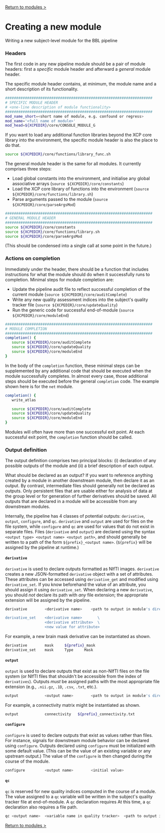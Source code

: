 [Return to modules >](https://pipedocs.github.io//modules)

# Creating a new module

Writing a new subject-level module for the BBL pipeline

### Headers

The first code in any new pipeline module should be a pair of module headers: first a *specific* module header and afterward a *general* module header.

The specific module header contains, at minimum, the module name and a short description of its functionality.

```bash
###################################################################
# SPECIFIC MODULE HEADER
# <one-line description of module functionality>
###################################################################
mod_name_short=<short name of module, e.g. confound or regress>
mod_name='<full name of module>'
mod_head=${XCPEDIR}/core/CONSOLE_MODULE_G
```

If you want to load any additional function libraries beyond the XCP core library into the environment, the specific module header is also the place to do that.

```bash
source ${XCPEDIR}/core/functions/library_func.sh
```

The general module header is the same for all modules. It currently comprises three steps:

 * Load global constants into the environment, and initialise any global associative arrays (`source ${XCPEDIR}/core/constants`)
 * Load the XCP core library of functions into the environment (`source ${XCPEDIR}/core/functions/library.sh`)
 * Parse arguments passed to the module (`source ${XCPEDIR}/core/parseArgsMod`)

```bash
###################################################################
# GENERAL MODULE HEADER
###################################################################
source ${XCPEDIR}/core/constants
source ${XCPEDIR}/core/functions/library.sh
source ${XCPEDIR}/core/parseArgsMod
```

(This should be condensed into a single call at some point in the future.)

### Actions on completion

Immediately under the header, there should be a function that includes instructions for what the module should do when it successfully runs to completion. Minimal steps for module completion are:

 * Update the pipeline audit file to reflect successful completion of the current module (`source ${XCPEDIR}/core/auditComplete`)
 * Write any new quality assessment indices into the subject's quality tracker file (`source ${XCPEDIR}/core/updateQuality`)
 * Run the generic code for successful end-of-module (`source ${XCPEDIR}/core/moduleEnd`)

```bash
###################################################################
# MODULE COMPLETION
###################################################################
completion() {
   source ${XCPEDIR}/core/auditComplete
   source ${XCPEDIR}/core/updateQuality
   source ${XCPEDIR}/core/moduleEnd
}
```

In the body of the `completion` function, these minimal steps can be supplemented by any additional code that should be executed when the module successfully completes. In almost every case, those additional steps should be executed before the general `completion` code. The example shown here is for the `net` module.

```bash
completion() {
   write_atlas

   source ${XCPEDIR}/core/auditComplete
   source ${XCPEDIR}/core/updateQuality
   source ${XCPEDIR}/core/moduleEnd
}
```

Modules will often have more than one successful exit point. At each successful exit point, the `completion` function should be called.

### Output definition

The output definition comprises two principal blocks: (i) declaration of any possible outputs of the module and (ii) a brief description of each output.

What should be declared as an output? If you want to reference anything created by a module in another downstream module, then declare it as an output. By contrast, intermediate files should generally not be declared as outputs. Only persistent files that are usable either for analysis of data at the group level or for generation of further derivatives should be saved. All outputs that are declared in a module will be accessible from any downstream modules.

Internally, the pipeline has 4 classes of potential outputs: `derivative`, `output`, `configure`, and `qc`. `derivative` and `output` are used for files on the file system, while `configure` and `qc` are used for values that do not exist in separate files. Files (`derivative` and `output`) are declared using the syntax `<output type> <output name> <output path>`, and should generally be written to a path of the form `${prefix}_<output name>`. (`${prefix}` will be assigned by the pipeline at runtime.)

#### `derivative`

`derivative` is used to declare outputs formatted as NIfTI images. `derivative` creates a new JSON-formatted `derivative` object with a set of attributes. These attributes can be accessed using `derivative_get` and modified using `derivative_set`. If you know beforehand the value of an attribute, you should assign it using `derivative_set`. When declaring a new `derivative`, you should *not* declare its path with *any* file extension; the appropriate extension will be assigned by the pipeline.

```bash
derivative        <derivative name>    <path to output in module's directory>

derivative_set    <derivative name>       \
                  <derivative attribute>  \
                  <new value for attribute>
```

For example, a new brain mask derivative can be instantiated as shown.

```bash
derivative        mask     ${prefix}_mask
derivative_set    mask     Type     Mask
```

#### `output`

`output` is used to declare outputs that exist as non-NIfTI files on the file system (or NIfTI files that shouldn't be accessible from the index of `derivatives`). Outputs *must* be assigned paths with the most appropriate file extension (e.g., `.nii.gz`, `.1D`, `.csv`, `.txt`, etc.).

```bash
output            <output name>        <path to output in module's directory>
```

For example, a connectivity matrix might be instantiated as shown.

```bash
output            connectivity   ${prefix}_connectivity.txt
```

#### `configure`

`configure` is used to declare outputs that exist as values rather than files. For instance, signals for downstream module behavior can be declared using `configure`. Outputs declared using `configure` must be initialized with some default value. (This can be the value of an existing variable or any upstream output.) The value of the `configure` is then changed during the course of the module.

```bash
configure         <output name>        <initial value>
```

#### `qc`

`qc` is reserved for new quality indices computed in the course of a module. The value assigned to a `qc` variable will be written in the subject's quality tracker file at end-of-module. A `qc` declaration requires  At this time, a `qc` declaration also requires a file path.

```bash
qc <output name>  <variable name in quality tracker>  <path to output in module's directory>
```

[Return to modules >](https://pipedocs.github.io//modules)
